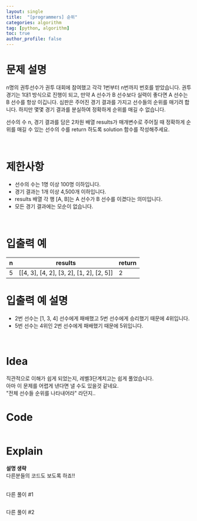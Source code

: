 ```yaml
---
layout: single
title:  "[programmers] 순위"
categories: algorithm
tag: [python, algorithm]
toc: true
author_profile: false
---
```



# 문제 설명
n명의 권투선수가 권투 대회에 참여했고 각각 1번부터 n번까지 번호를 받았습니다. 권투 경기는 1대1 방식으로 진행이 되고, 만약 A 선수가 B 선수보다 실력이 좋다면 A 선수는 B 선수를 항상 이깁니다. 심판은 주어진 경기 결과를 가지고 선수들의 순위를 매기려 합니다. 하지만 몇몇 경기 결과를 분실하여 정확하게 순위를 매길 수 없습니다.

선수의 수 n, 경기 결과를 담은 2차원 배열 results가 매개변수로 주어질 때 정확하게 순위를 매길 수 있는 선수의 수를 return 하도록 solution 함수를 작성해주세요.<br/>


<br/>


# 제한사항

- 선수의 수는 1명 이상 100명 이하입니다.
- 경기 결과는 1개 이상 4,500개 이하입니다.
- results 배열 각 행 [A, B]는 A 선수가 B 선수를 이겼다는 의미입니다.
- 모든 경기 결과에는 모순이 없습니다.

<br/>







# 입출력 예

<table class="tg">
<thead>
  <tr>
    <th class="tg-0pky">n</th>
    <th class="tg-0lax">results</th>
    <th class="tg-0lax">return</th>
  </tr>
</thead>
<tbody>
  <tr>
    <td class="tg-0lax">5</td>
    <td class="tg-0lax">[[4, 3], [4, 2], [3, 2], [1, 2], [2, 5]]</td>
    <td class="tg-0lax">2</td>
  </tr>
</tbody>
</table>


# 입출력 예 설명
- 2번 선수는 [1, 3, 4] 선수에게 패배했고 5번 선수에게 승리했기 때문에 4위입니다.
- 5번 선수는 4위인 2번 선수에게 패배했기 때문에 5위입니다.

<br/>


# Idea
직관적으로 이해가 쉽게 되었는지, 레벨3단계치고는 쉽게 풀었습니다.<br/>
아마 이 문제를 어렵게 낸다면 낼 수도 있을것 같네요.<br/>
"전체 선수들 순위를 나타내어라" 라던지..<br/>



# Code
```python

```

# Explain
<strong>설명 생략</strong><br/>
다른분들의 코드도 보도록 하죠!!<br/>
<br/>

다른 풀이 #1

```python

```
다른 풀이 #2
```python

```


<!-- # References
<ul>
  <li><a href="https://www.geeksforgeeks.org/python-all-possible-n-combination-tuples/" target="_blank">https://www.geeksforgeeks.org/python-all-possible-n-combination-tuples/</a></li>
  <li><a href="https://www.geeksforgeeks.org/python-all-pair-combinations-of-2-tuples/" target="_blank">https://www.geeksforgeeks.org/python-all-pair-combinations-of-2-tuples/</a></li>
  
</ul>   -->
